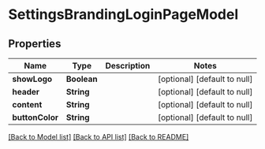 # SettingsBrandingLoginPageModel
## Properties

| Name | Type | Description | Notes |
|------------ | ------------- | ------------- | -------------|
| **showLogo** | **Boolean** |  | [optional] [default to null] |
| **header** | **String** |  | [optional] [default to null] |
| **content** | **String** |  | [optional] [default to null] |
| **buttonColor** | **String** |  | [optional] [default to null] |

[[Back to Model list]](../README.md#documentation-for-models) [[Back to API list]](../README.md#documentation-for-api-endpoints) [[Back to README]](../README.md)

